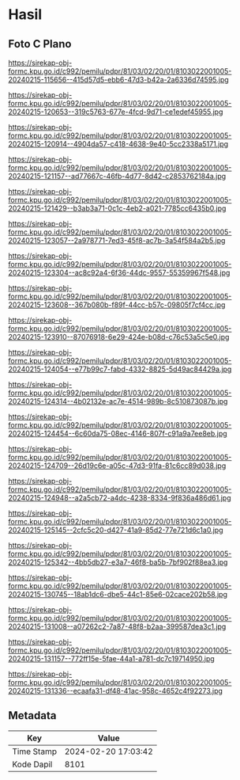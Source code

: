 # Hasil

## Foto C Plano

https://sirekap-obj-formc.kpu.go.id/c992/pemilu/pdpr/81/03/02/20/01/8103022001005-20240215-115656--415d57d5-ebb6-47d3-b42a-2a6336d74595.jpg

https://sirekap-obj-formc.kpu.go.id/c992/pemilu/pdpr/81/03/02/20/01/8103022001005-20240215-120653--319c5763-677e-4fcd-9d71-ce1edef45955.jpg

https://sirekap-obj-formc.kpu.go.id/c992/pemilu/pdpr/81/03/02/20/01/8103022001005-20240215-120914--4904da57-c418-4638-9e40-5cc2338a5171.jpg

https://sirekap-obj-formc.kpu.go.id/c992/pemilu/pdpr/81/03/02/20/01/8103022001005-20240215-121157--ad77667c-46fb-4d77-8d42-c2853762184a.jpg

https://sirekap-obj-formc.kpu.go.id/c992/pemilu/pdpr/81/03/02/20/01/8103022001005-20240215-121429--b3ab3a71-0c1c-4eb2-a021-7785cc6435b0.jpg

https://sirekap-obj-formc.kpu.go.id/c992/pemilu/pdpr/81/03/02/20/01/8103022001005-20240215-123057--2a978771-7ed3-45f8-ac7b-3a54f584a2b5.jpg

https://sirekap-obj-formc.kpu.go.id/c992/pemilu/pdpr/81/03/02/20/01/8103022001005-20240215-123304--ac8c92a4-6f36-44dc-9557-55359967f548.jpg

https://sirekap-obj-formc.kpu.go.id/c992/pemilu/pdpr/81/03/02/20/01/8103022001005-20240215-123608--367b080b-f89f-44cc-b57c-09805f7cf4cc.jpg

https://sirekap-obj-formc.kpu.go.id/c992/pemilu/pdpr/81/03/02/20/01/8103022001005-20240215-123910--87076918-6e29-424e-b08d-c76c53a5c5e0.jpg

https://sirekap-obj-formc.kpu.go.id/c992/pemilu/pdpr/81/03/02/20/01/8103022001005-20240215-124054--e77b99c7-fabd-4332-8825-5d49ac84429a.jpg

https://sirekap-obj-formc.kpu.go.id/c992/pemilu/pdpr/81/03/02/20/01/8103022001005-20240215-124314--4b02132e-ac7e-4514-989b-8c510873087b.jpg

https://sirekap-obj-formc.kpu.go.id/c992/pemilu/pdpr/81/03/02/20/01/8103022001005-20240215-124454--6c60da75-08ec-4146-807f-c91a9a7ee8eb.jpg

https://sirekap-obj-formc.kpu.go.id/c992/pemilu/pdpr/81/03/02/20/01/8103022001005-20240215-124709--26d19c6e-a05c-47d3-91fa-81c6cc89d038.jpg

https://sirekap-obj-formc.kpu.go.id/c992/pemilu/pdpr/81/03/02/20/01/8103022001005-20240215-124948--a2a5cb72-a4dc-4238-8334-9f836a486d61.jpg

https://sirekap-obj-formc.kpu.go.id/c992/pemilu/pdpr/81/03/02/20/01/8103022001005-20240215-125145--2cfc5c20-d427-41a9-85d2-77e721d6c1a0.jpg

https://sirekap-obj-formc.kpu.go.id/c992/pemilu/pdpr/81/03/02/20/01/8103022001005-20240215-125342--4bb5db27-e3a7-46f8-ba5b-7bf902f88ea3.jpg

https://sirekap-obj-formc.kpu.go.id/c992/pemilu/pdpr/81/03/02/20/01/8103022001005-20240215-130745--18ab1dc6-dbe5-44c1-85e6-02cace202b58.jpg

https://sirekap-obj-formc.kpu.go.id/c992/pemilu/pdpr/81/03/02/20/01/8103022001005-20240215-131008--a07262c2-7a87-48f8-b2aa-399587dea3c1.jpg

https://sirekap-obj-formc.kpu.go.id/c992/pemilu/pdpr/81/03/02/20/01/8103022001005-20240215-131157--772ff15e-5fae-44a1-a781-dc7c19714950.jpg

https://sirekap-obj-formc.kpu.go.id/c992/pemilu/pdpr/81/03/02/20/01/8103022001005-20240215-131336--ecaafa31-df48-41ac-958c-4652c4f92273.jpg


## Metadata

| Key        | Value               |
| ---------- | ------------------- |
| Time Stamp | 2024-02-20 17:03:42 |
| Kode Dapil | 8101                |



